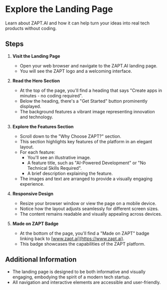 # Explore the Landing Page

Learn about ZAPT.AI and how it can help turn your ideas into real tech products without coding.

## Steps

1. **Visit the Landing Page**

   - Open your web browser and navigate to the ZAPT.AI landing page.
   - You will see the ZAPT logo and a welcoming interface.

2. **Read the Hero Section**

   - At the top of the page, you'll find a heading that says "Create apps in minutes - no coding required".
   - Below the heading, there's a "Get Started" button prominently displayed.
   - The background features a vibrant image representing innovation and technology.

3. **Explore the Features Section**

   - Scroll down to the "Why Choose ZAPT?" section.
   - This section highlights key features of the platform in an elegant layout.
   - For each feature:
     - You'll see an illustrative image.
     - A feature title, such as "AI-Powered Development" or "No Technical Skills Required".
     - A brief description explaining the feature.
   - The images and text are arranged to provide a visually engaging experience.

4. **Responsive Design**

   - Resize your browser window or view the page on a mobile device.
   - Notice how the layout adjusts seamlessly for different screen sizes.
   - The content remains readable and visually appealing across devices.

5. **Made on ZAPT Badge**

   - At the bottom of the page, you'll find a "Made on ZAPT" badge linking back to [www.zapt.ai](https://www.zapt.ai).
   - This badge showcases the capabilities of the ZAPT platform.

## Additional Information

- The landing page is designed to be both informative and visually engaging, embodying the spirit of a modern tech startup.
- All navigation and interactive elements are accessible and user-friendly.